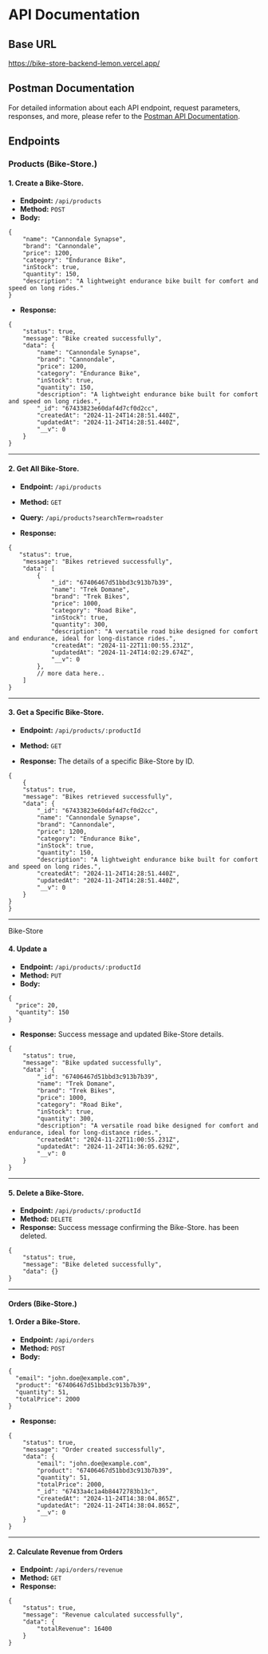 

# API Documentation

## Base URL
https://bike-store-backend-lemon.vercel.app/


## Postman Documentation

For detailed information about each API endpoint, request parameters, responses, and more, please refer to the [Postman API Documentation](https://documenter.getpostman.com/view/29634377/2sAYBUDXyz).

## Endpoints

### Products (Bike-Store.)

#### 1. Create a Bike-Store.

- **Endpoint:** `/api/products`
- **Method:** `POST`
- **Body:**

```
{
    "name": "Cannondale Synapse",
    "brand": "Cannondale",
    "price": 1200,
    "category": "Endurance Bike",
    "inStock": true,
    "quantity": 150,
    "description": "A lightweight endurance bike built for comfort and speed on long rides."
}
```

- **Response:**

```
{
    "status": true,
    "message": "Bike created successfully",
    "data": {
        "name": "Cannondale Synapse",
        "brand": "Cannondale",
        "price": 1200,
        "category": "Endurance Bike",
        "inStock": true,
        "quantity": 150,
        "description": "A lightweight endurance bike built for comfort and speed on long rides.",
        "_id": "67433823e60daf4d7cf0d2cc",
        "createdAt": "2024-11-24T14:28:51.440Z",
        "updatedAt": "2024-11-24T14:28:51.440Z",
        "__v": 0
    }
}
```

---

#### 2. Get All Bike-Store.

- **Endpoint:** `/api/products`
- **Method:** `GET`
- **Query:** `/api/products?searchTerm=roadster`

- **Response:**

```
{
   "status": true,
    "message": "Bikes retrieved successfully",
    "data": [
        {
            "_id": "67406467d51bbd3c913b7b39",
            "name": "Trek Domane",
            "brand": "Trek Bikes",
            "price": 1000,
            "category": "Road Bike",
            "inStock": true,
            "quantity": 300,
            "description": "A versatile road bike designed for comfort and endurance, ideal for long-distance rides.",
            "createdAt": "2024-11-22T11:00:55.231Z",
            "updatedAt": "2024-11-24T14:02:29.674Z",
            "__v": 0
        },
        // more data here..
    ]
}
```

---

#### 3. Get a Specific Bike-Store.

- **Endpoint:** `/api/products/:productId`
- **Method:** `GET`

- **Response:** The details of a specific Bike-Store by ID.

```
{
    {
    "status": true,
    "message": "Bikes retrieved successfully",
    "data": {
        "_id": "67433823e60daf4d7cf0d2cc",
        "name": "Cannondale Synapse",
        "brand": "Cannondale",
        "price": 1200,
        "category": "Endurance Bike",
        "inStock": true,
        "quantity": 150,
        "description": "A lightweight endurance bike built for comfort and speed on long rides.",
        "createdAt": "2024-11-24T14:28:51.440Z",
        "updatedAt": "2024-11-24T14:28:51.440Z",
        "__v": 0
    }
}
}
```

---
Bike-Store
#### 4. Update a 

- **Endpoint:** `/api/products/:productId`
- **Method:** `PUT`
- **Body:**

```
{
  "price": 20,
  "quantity": 150
}
```

- **Response:** Success message and updated Bike-Store details.

```
{
    "status": true,
    "message": "Bike updated successfully",
    "data": {
        "_id": "67406467d51bbd3c913b7b39",
        "name": "Trek Domane",
        "brand": "Trek Bikes",
        "price": 1000,
        "category": "Road Bike",
        "inStock": true,
        "quantity": 300,
        "description": "A versatile road bike designed for comfort and endurance, ideal for long-distance rides.",
        "createdAt": "2024-11-22T11:00:55.231Z",
        "updatedAt": "2024-11-24T14:36:05.629Z",
        "__v": 0
    }
}
```

---

#### 5. Delete a Bike-Store.

- **Endpoint:** `/api/products/:productId`
- **Method:** `DELETE`
- **Response:** Success message confirming the Bike-Store. has been deleted.

```
{
    "status": true,
    "message": "Bike deleted successfully",
    "data": {}
}
```

---

#### Orders (Bike-Store.)

#### 1. Order a Bike-Store.

- **Endpoint:** `/api/orders`
- **Method:** `POST`
- **Body:**

```
{
  "email": "john.doe@example.com",
  "product": "67406467d51bbd3c913b7b39",
  "quantity": 51,
  "totalPrice": 2000
}
```

- **Response:**

```
{
    "status": true,
    "message": "Order created successfully",
    "data": {
        "email": "john.doe@example.com",
        "product": "67406467d51bbd3c913b7b39",
        "quantity": 51,
        "totalPrice": 2000,
        "_id": "67433a4c1a4b84472783b13c",
        "createdAt": "2024-11-24T14:38:04.865Z",
        "updatedAt": "2024-11-24T14:38:04.865Z",
        "__v": 0
    }
}
```

---

#### 2. Calculate Revenue from Orders

- **Endpoint:** `/api/orders/revenue`
- **Method:** `GET`
- **Response:**

```
{
    "status": true,
    "message": "Revenue calculated successfully",
    "data": {
        "totalRevenue": 16400
    }
}
```
